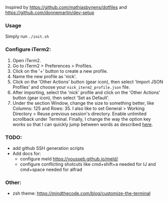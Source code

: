 Inspired by https://github.com/mathiasbynens/dotfiles and https://github.com/donnemartin/dev-setup

### Usage

Simply run `./init.sh`

### Configure iTerm2:

  1. Open iTerm2.
  1. Go to iTerm2 > Preferences > Profiles.
  1. Click on the '+' button to create a new profile.
  1. Name the new profile as 'nick'.
  1. Click on the 'Other Actions' button (gear icon), then select 'Import JSON Profiles' and choose your `nick_iterm2_profile.json` file.
  1. After importing, select the 'nick' profile and click on the 'Other Actions' button (gear icon), then select 'Set as Default'.
  1. Under the section Window, change the size to something better, like Columns: 125 and Rows: 35. I also like to set General > Working Directory > Reuse previous session's directory. Enable unlimited scrollback under Terminal. Finally, I change the way the option key works so that I can quickly jump between words as described [here](https://apple.stackexchange.com/questions/154292/iterm-going-one-word-backwards-and-forwards).

### TODO:
- add github SSH generation scripts
- Add docs for:
  - configure meld https://yousseb.github.io/meld/
  - configure conflicting shotcuts like cmd+shift+a needed for IJ and cmd+space needed for alfrad


### Other:
- zsh theme: https://mindthecode.com/blog/customize-the-terminal
